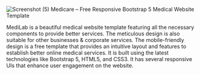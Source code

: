 ![Screenshot (5)](https://github.com/user-attachments/assets/7c0a48bf-0223-4148-8f3d-ac1b0ba7ff5b)
Medicare – Free Responsive Bootstrap 5 Medical Website Template

MediLab is a beautiful medical website template featuring all the necessary components to provide better services. The meticulous design is also suitable for other businesses & corporate services. The mobile-friendly design is a free template that provides an intuitive layout and features to establish better online medical services. It is built using the latest technologies like Bootstrap 5, HTML5, and CSS3. It has several responsive UIs that enhance user engagement on the website. 
